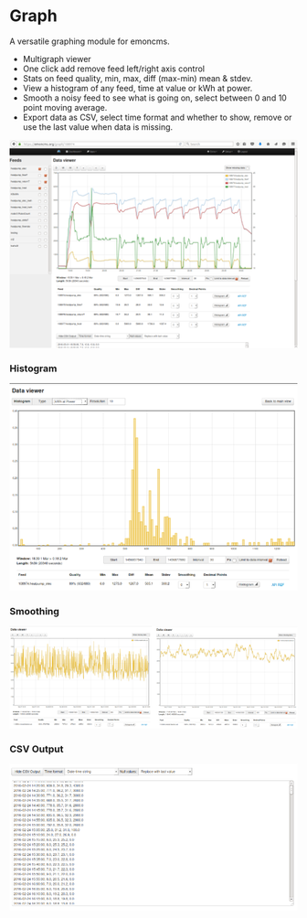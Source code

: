 # Graph

A versatile graphing module for emoncms.

- Multigraph viewer
- One click add remove feed left/right axis control
- Stats on feed quality, min, max, diff (max-min) mean & stdev.
- View a histogram of any feed, time at value or kWh at power.
- Smooth a noisy feed to see what is going on, select between 0 and 10 point moving average.
- Export data as CSV, select time format and whether to show, remove or use the last value when data is missing.

![screenshot](images/emoncms_graph.png)

### Histogram

![histogram](images/emoncms_graph_histogram.png)

### Smoothing

![smoothing](images/emoncms_graph_smooth.png)

### CSV Output

![csv output](images/emoncms_graph_csvout.png)
